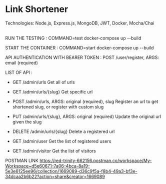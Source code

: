 # <span id="tjidtitle">Link Shortener</span>

<div>Technologies: <span id="tjidtechs">Node.js, Express.js, MongoDB, JWT, Docker, Mocha/Chai</span></div>
<br />

RUN THE TESTING :
COMMAND=test docker-compose up --build

START THE CONTAINER :
COMMAND=start docker-compose up --build

API AUTHENTICATION WITH BEARER TOKEN :
POST /user/register, ARGS: email (required)


LIST OF API :

- GET /admin/urls
Get all of urls

- GET /admin/urls/{slug}
Get specific url

- POST /admin/urls, ARGS: original (required), slug
Register an url to get shortened slug, or register with custom slug

- PUT /admin/urls/{slug}, ARGS: original (required)
Update the original url given the slug

- DELETE /admin/urls/{slug}
Delete a registered url

- GET /admin/user
Get the list of registered users

- GET /admin/visitor
Get the list of visitors


POSTMAN LINK
https://red-trinity-662156.postman.co/workspace/My-Workspace~d5e60671-7a06-4bca-8a19-5e3e6125ee96/collection/1669089-d36c9f5a-f8b4-49a3-bf3e-34dcaa2b6b22?action=share&creator=1669089
